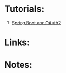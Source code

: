 # Tutorials: #
1. [Spring Boot and OAuth2](https://spring.io/guides/tutorials/spring-boot-oauth2/)

# Links: #

# Notes: #

